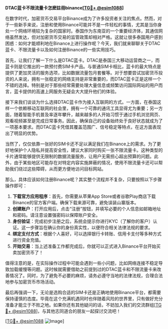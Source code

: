 **DTAC蓝卡不限流量卡怎麽註冊binance[[TG💪+ @esim1088](https://t.me/s/esim1088)]**

在数字时代，加密货币交易平台Binance成为了许多投资者关注的焦点。然而，对于一些新手来说，注册和使用Binance可能并不是一件轻松的事情，尤其是当你身处一个网络环境较为复杂的国家时。泰国作为东南亚的一个重要经济体，其通信网络虽然发达，但对加密货币交易的监管政策却相对严格。这就让很多泰国用户感到困惑：如何才能顺利地在Binance上进行操作呢？今天，我们就来聊聊关于DTAC蓝卡、不限流量卡以及如何注册Binance的一些实用技巧。

首先，让我们了解一下什么是DTAC蓝卡。DTAC是泰国三大移动运营商之一，而蓝卡则是它推出的一款预付费SIM卡产品。与普通SIM卡相比，蓝卡的最大特点是提供了更加灵活的服务选项，比如数据流量包月套餐等。对于想要尝试加密货币投资的人来说，拥有一张稳定的网络支持是非常重要的，而DTAC蓝卡正是这样一个不错的选择。特别是对于那些经常需要处理大量信息或频繁访问国际网站的用户而言，蓝卡提供的高速上网服务无疑会大大提升他们的体验。

接下来我们谈谈为什么选择DTAC蓝卡作为接入互联网的方式。一方面，在泰国这样一个依赖移动互联网的社会里，拥有一个可靠的通讯工具显得尤为重要；另一方面，随着智能手机普及率逐年攀升，越来越多的人开始习惯于通过手机浏览网页、观看视频甚至是完成日常事务。因此，确保自己的设备始终处于良好状态就成为了一项基本要求。而DTAC蓝卡凭借其覆盖范围广、信号稳定等特点，在这方面表现出了明显的优势。

当然了，仅仅依靠一张好的SIM卡还不足以满足我们在Binance上的需求。为了更好地保护个人隐私并提高安全性，建议大家同时购买一张不限流量卡。这种类型的卡片通常能够提供无限制的数据流量服务，让用户无需担心超出预算的问题。此外，由于某些地区可能存在对特定内容实施屏蔽的情况，使用不限流量卡还可以帮助我们绕过这些障碍，从而更方便地访问目标网站。

那么，具体应该如何注册Binance呢？其实整个流程并不复杂，只要按照以下步骤操作即可：

1. **下载官方应用程序**：首先，你需要从苹果App Store或者谷歌Play商店下载Binance的官方客户端。确保下载来源可靠，避免误装山寨版本。
2. **创建账户**：打开应用后，点击“注册”按钮，并填写必要的个人信息如邮箱地址和密码。请注意设置强密码以保障账户安全。
3. **身份验证**：完成初步注册之后，系统会提示你进行KYC（了解你的客户）认证。这一步骤旨在确认你的身份真实性，以便符合相关法律法规的要求。
4. **绑定支付方式**：根据个人喜好，可以选择银行卡转账、信用卡支付等多种方式进行资金充值。
5. **开始交易**：当上述准备工作都完成后，你就可以正式进入Binance平台开始买卖加密货币了！

值得注意的是，在实际操作过程中可能会遇到一些小问题，比如网络连接不稳定导致加载缓慢等问题。这时候就需要借助之前提到过的DTAC蓝卡和不限流量卡来改善情况了。同时，为了避免不必要的麻烦，请务必遵守当地的法律法规，合理合法地参与加密货币市场活动。

最后再强调一下，无论是选购合适的SIM卡还是正确地使用Binance平台，都需要保持谨慎的态度。毕竟在这个充满机遇同时也伴随着风险的世界里，只有做好充分准备才能立于不败之地。如果你还有其他疑问的话，不妨加入我们的交流群组[[TG💪+ @esim1088](https://t.me/s/esim1088)]，与其他志同道合的朋友一起探讨交流吧！

[[TG💪+ @esim1088](https://t.me/s/esim1088) ![Image](https://i.postimg.cc/4NQfJmqS/Snipaste-2025-05-13-00-14-12.png)]